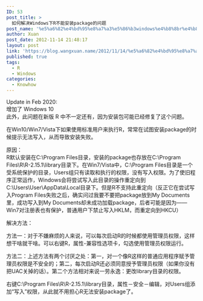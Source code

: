 ```yaml
---
ID: 53
post_title: >
  如何解决Windows下R不能安装package的问题
post_name: '%e5%a6%82%e4%bd%95%e8%a7%a3%e5%86%b3windows%e4%b8%8br%e4%b8%8d%e8%83%bd%e5%ae%89%e8%a3%85package%e7%9a%84%e9%97%ae%e9%a2%98'
author: Xuan
post_date: 2012-11-14 21:48:17
layout: post
link: 'https://blog.wangxuan.name/2012/11/14/%e5%a6%82%e4%bd%95%e8%a7%a3%e5%86%b3windows%e4%b8%8br%e4%b8%8d%e8%83%bd%e5%ae%89%e8%a3%85package%e7%9a%84%e9%97%ae%e9%a2%98/'
published: true
tags:
  - R
  - Windows
categories:
  - Knowhow
---
```

Update in Feb 2020:  
增加了 Windows 10  
此外，此问题在新版 R 中不一定还有，因为安装包可能已经修复了这个问题。

在Win10/Win7/Vista下如果使用标准用户来执行R，常常在试图安装package的时候提示无法写入，从而导致安装失败。

原因：  
R默认安装在C:\Program Files目录，安装的package也存放在C:\Program Files\R\R-2.15.1\library目录下。在Win7/Vista中，C:\Program Files目录是一个受系统保护的目录，Users组只有读取和执行的权限，没有写入权限。为了使旧程序正常运作，Windows会将尝试写入此目录的操作重定向到C:\Users\User\AppData\Local目录下。但是R不支持此重定向（反正它在尝试写入Program Files失败之后，确实问过我要不要把package放到My Documents里，成功写入到My Documents却未成功加载package，后者可能是因为——Win7对注册表也有保护，普通用户下禁止写入HKLM，而重定向到HKCU）

解决方法：

方法一：对于不嫌麻烦的人来说，可以每次启动R的时候都使用管理员权限，这样想干啥就干啥。可以右键R，属性-兼容性选项卡，勾选使用管理员权限运行。

方法二：上述方法有两个讨厌之处：第一，对一个像R这样的普通应用程序赋予管理员权限是不安全的；第二，每次启动R还必须同意授予管理员权限（如果你没有把UAC关掉的话）。第二个方法相对来说一劳永逸：更改library目录的权限。

右键C:\Program Files\R\R-2.15.1\library目录，属性－安全－编辑，对Users组添加“写入”权限，从此就不用担心R无法安装package了。